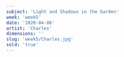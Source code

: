 ```yaml
---
subject: 'Light and Shadows in the Garden'
week: 'week5'
date: '2020-04-08'
artist: 'Charles'
dimensions: ''
slug: 'week5/Charles.jpg'
sold: 'true'
---
```

